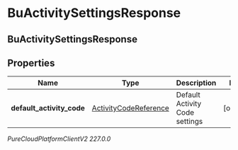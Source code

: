 # BuActivitySettingsResponse

## BuActivitySettingsResponse

## Properties

|Name | Type | Description | Notes|
|------------ | ------------- | ------------- | -------------|
| **default_activity_code** | [ActivityCodeReference](ActivityCodeReference) | Default Activity Code settings | [optional] |



_PureCloudPlatformClientV2 227.0.0_
